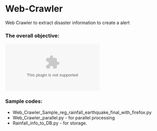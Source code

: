 # Web-Crawler
Web Crawler to extract disaster information to create a alert 
### The overall objective: 
![image alt](https://github.com/PriyaVasu/Web-Crawler/blob/e20a454a41f0251bec23a6dadc1fa531e83f5c18/WEB%20CRAWLER-procedure-overall%20diagram%20(1).docx)
### Sample codes:
- Web_Crawler_Sample_reg_rainfall_earthquake_final_with_firefox.py 
- Web_Crawler_parallel.py - for parallel processing
- Rainfall_info_to_DB.py - for storage.
